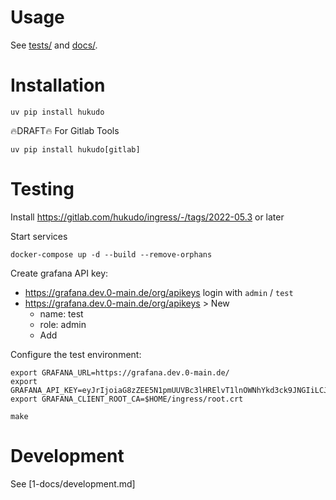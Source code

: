 # Usage
See [tests/](https://gitlab.com/hukudo/lib/-/tree/main/tests) and
[docs/](https://gitlab.com/hukudo/lib/-/tree/main/1-docs).


# Installation
```
uv pip install hukudo
```

🔥DRAFT🔥 For Gitlab Tools
```
uv pip install hukudo[gitlab]
```


# Testing
Install https://gitlab.com/hukudo/ingress/-/tags/2022-05.3 or later

Start services
```
docker-compose up -d --build --remove-orphans
```

Create grafana API key:

- https://grafana.dev.0-main.de/org/apikeys login with `admin` / `test`
- https://grafana.dev.0-main.de/org/apikeys > New
   - name: test
   - role: admin
   - Add

Configure the test environment:
```
export GRAFANA_URL=https://grafana.dev.0-main.de/
export GRAFANA_API_KEY=eyJrIjoiaG8zZEE5N1pmUUVBc3lHRElvT1lnOWNhYkd3ck9JNGIiLCJuIjoidGVzdCIsImlkIjoxfQ==
export GRAFANA_CLIENT_ROOT_CA=$HOME/ingress/root.crt
```

```
make
```


# Development
See [1-docs/development.md]
